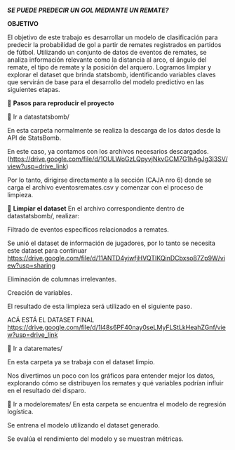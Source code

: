 *****SE PUEDE PREDECIR UN GOL MEDIANTE UN REMATE?*****


**OBJETIVO**

El objetivo de este trabajo es desarrollar un modelo de clasificación para predecir la probabilidad de gol a partir de remates registrados en partidos de fútbol. Utilizando un conjunto de datos de eventos de remates, se analiza información relevante como la distancia al arco, el ángulo del remate, el tipo de remate y la posición del arquero. Logramos limpiar y explorar el dataset que brinda statsbomb, identificando variables claves que servirán de base para el desarrollo del modelo predictivo en las siguientes etapas.

📝 **Pasos para reproducir el proyecto**

📁 Ir a datastatsbomb/

En esta carpeta normalmente se realiza la descarga de los datos desde la API de StatsBomb.

En este caso, ya contamos con los archivos necesarios descargados. 
(https://drive.google.com/file/d/1OULWoGzLQpyvjNkvGCM7G1hAgJg3I3SV/view?usp=drive_link)

Por lo tanto, dirigirse directamente a la sección (CAJA nro 6) donde se carga el archivo eventosremates.csv y comenzar con el proceso de limpieza.

🧹 **Limpiar el dataset**
En el archivo correspondiente dentro de datastatsbomb/, realizar:

Filtrado de eventos específicos relacionados a remates.

Se unió el dataset de información de jugadores, por lo tanto se necesita este dataset para continuar https://drive.google.com/file/d/11ANTD4yiwfjHVQTIKQinDCbxso87Zp9W/view?usp=sharing

Eliminación de columnas irrelevantes.

Creación de variables.

El resultado de esta limpieza será utilizado en el siguiente paso.

ACÁ ESTÁ EL DATASET FINAL https://drive.google.com/file/d/1l48s6PF40nay0seLMyFLStLkHeahZGnf/view?usp=drive_link

📂 Ir a dataremates/

En esta carpeta ya se trabaja con el dataset limpio.

Nos divertimos un poco con los gráficos para entender mejor los datos, explorando cómo se distribuyen los remates y qué variables podrían influir en el resultado del disparo.

📁 Ir a modeloremates/
En esta carpeta se encuentra el modelo de regresión logística.

Se entrena el modelo utilizando el dataset generado.

Se evalúa el rendimiento del modelo y se muestran métricas.
